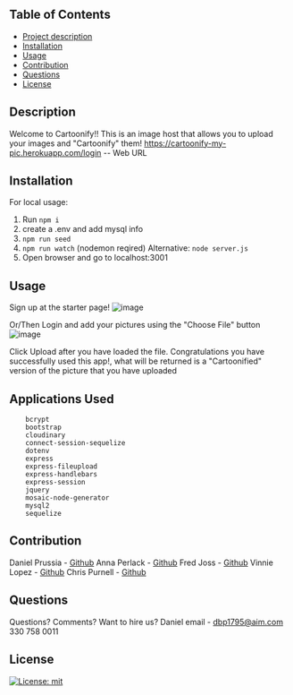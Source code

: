 ## Table of Contents
  - [Project description](#description)
  - [Installation](#installation)
  - [Usage](#usage)
  - [Contribution](#contribution)
  - [Questions](#questions)
  - [License](#license)


  ## Description
  Welcome to Cartoonify!! This is an image host that allows you to upload your images and "Cartoonify" them!
  https://cartoonify-my-pic.herokuapp.com/login -- Web URL
  ## Installation
 For local usage:
 1. Run `npm i`
 2. create a .env and add mysql info
 3. `npm run seed`
 4. `npm run watch` (nodemon reqired) Alternative: `node server.js`
 5. Open browser and go to localhost:3001

  ## Usage
  Sign up at the starter page!
  ![image](/controllers/api/upload/Screenshot%20(66).png)

  Or/Then
  Login and add your pictures using the "Choose File" button
  ![image](/controllers/api/upload/Screenshot%20(67).png)

  Click Upload after you have loaded the file.
  Congratulations you have successfully used this app!, what will be returned is a "Cartoonified" version of the picture that you have uploaded

  ## Applications Used
        bcrypt
        bootstrap
        cloudinary
        connect-session-sequelize
        dotenv
        express
        express-fileupload
        express-handlebars
        express-session
        jquery
        mosaic-node-generator
        mysql2
        sequelize

  ## Contribution
  Daniel Prussia - [Github](https://github.com/Billthebaker/)
  Anna Perlack - [Github](https://github.com/annaperlack/)
  Fred Joss - [Github](https://github.com/FDjoss/)
  Vinnie Lopez - [Github](https://github.com/vlopez99/)
  Chris Purnell - [Github](https://github.com/CTpurnell)
  ## Questions
  Questions? Comments? Want to hire us? 
  Daniel email - dbp1795@aim.com 
  330 758 0011
  ## License
  [![License: mit](https://img.shields.io/badge/License-MIT-yellow.svg)](https://opensource.org/licenses/MIT)
